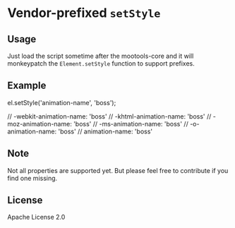 
Vendor-prefixed `setStyle`
==========================


## Usage

Just load the script sometime after the mootools-core and it will
monkeypatch the `Element.setStyle` function to support prefixes.


## Example

  el.setStyle('animation-name', 'boss');

  // -webkit-animation-name: 'boss'
  // -khtml-animation-name: 'boss'
  // -moz-animation-name: 'boss'
  // -ms-animation-name: 'boss'
  // -o-animation-name: 'boss'
  // animation-name: 'boss'


## Note

Not all properties are supported yet. But please feel free to contribute if
you find one missing.


## License

Apache License 2.0

